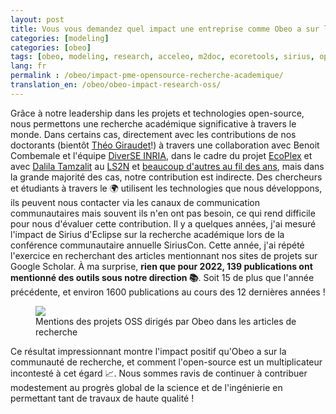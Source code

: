 ```yaml
--- 
layout: post 
title: Vous vous demandez quel impact une entreprise comme Obeo a sur la recherche ? 
categories: [modeling] 
categories: [obeo] 
tags: [obeo, modeling, research, acceleo, m2doc, ecoretools, sirius, opensource] 
lang: fr
permalink : /obeo/impact-pme-opensource-recherche-academique/
translation_en: /obeo/obeo-impact-research-oss/
---
```



Grâce à notre leadership dans les projets et technologies open-source, nous permettons une recherche académique significative à travers le monde. Dans certains cas, directement avec les contributions de nos doctorants (bientôt [Théo Giraudet](https://www.linkedin.com/in/th%C3%A9o-giraudet/)!) à travers une collaboration avec Benoit Combemale et l'équipe [DiverSE INRIA](https://www.diverse-team.fr/), dans le cadre du projet [EcoPlex](https://www.ecoplex.fr/) et avec [Dalila Tamzalit](https://www.linkedin.com/in/dalila-tamzalit-3807375/) au [LS2N](https://www.ls2n.fr/) et [beaucoup d'autres au fil des ans](https://cedric.brun.io/talks/), mais dans la grande majorité des cas, notre contribution est indirecte. Des chercheurs et étudiants à travers le 🌍 utilisent les technologies que nous développons, ils peuvent nous contacter via les canaux de communication communautaires mais souvent ils n'en ont pas besoin, ce qui rend difficile pour nous d'évaluer cette contribution. Il y a quelques années, j'ai mesuré l'impact de Sirius d'Eclipse sur la recherche académique lors de la conférence communautaire annuelle SiriusCon. Cette année, j'ai répété l'exercice en recherchant des articles mentionnant nos sites de projets sur Google Scholar. À ma surprise, **rien que pour 2022, 139 publications ont mentionné des outils sous notre direction 📚**. Soit 15 de plus que l'année précédente, et environ 1600 publications au cours des 12 dernières années !

<figure> 
<a href="{{ site.url }}/images/blog/2023/Obeo_Impact_Research_2022.png"><img src="{{ site.url }}/images/blog/2023/Obeo_Impact_Research_2022.png"></a> 
<figcaption>Mentions des projets OSS dirigés par Obeo dans les articles de recherche</figcaption> 
</figure>

Ce résultat impressionnant montre l'impact positif qu'Obeo a sur la communauté de recherche, et comment l'open-source est un multiplicateur incontesté à cet égard 📈. Nous sommes ravis de continuer à contribuer modestement au progrès global de la science et de l'ingénierie en permettant tant de travaux de haute qualité !
```
